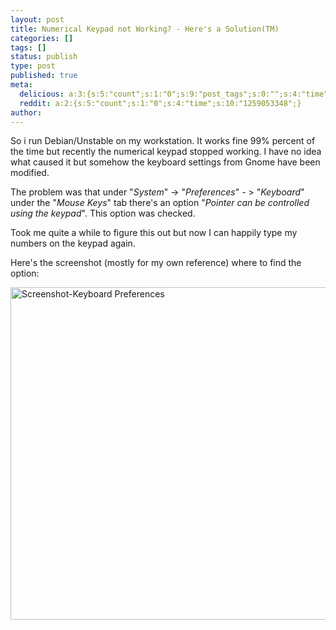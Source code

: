 ```yaml
---
layout: post
title: Numerical Keypad not Working? - Here's a Solution(TM)
categories: []
tags: []
status: publish
type: post
published: true
meta:
  delicious: a:3:{s:5:"count";s:1:"0";s:9:"post_tags";s:0:"";s:4:"time";s:10:"1259053348";}
  reddit: a:2:{s:5:"count";s:1:"0";s:4:"time";s:10:"1259053348";}
author: 
---
```

So i run Debian/Unstable on my workstation. It works fine 99% percent of the time but recently the numerical keypad stopped working. I have no idea what caused it but somehow the keyboard settings from Gnome have been modified.

The problem was that under "<em>System</em>" -> "<em>Preferences</em>" - > "<em>Keyboard</em>" under the "<em>Mouse Keys</em>" tab there's an option "<em>Pointer can be controlled using the keypad</em>". This option was checked.

Took me quite a while to figure this out but now I can happily type my numbers on the keypad again.

Here's the screenshot (mostly for my own reference) where to find the option:

<img class="size-full wp-image-441" title="Screenshot-Keyboard Preferences" src="http://serverhorror.files.wordpress.com/2009/08/screenshot-keyboard-preferences.png" alt="Screenshot-Keyboard Preferences" width="514" height="532" />
